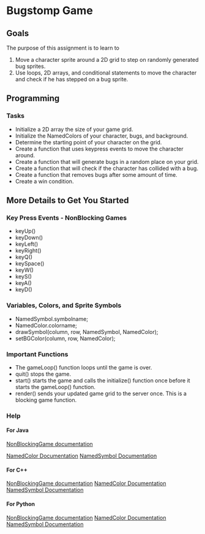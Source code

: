 Bugstomp Game
============

Goals
-----
The purpose of this assignment is to learn to

1. Move a character sprite around a 2D grid to step on randomly generated bug sprites.
2. Use loops, 2D arrays, and conditional statements to move the character and check if he has stepped on a bug sprite.

Programming
-----------
### Tasks
- Initialize a 2D array the size of your game grid.
- Initialize the NamedColors of your character, bugs, and background.
- Determine the starting point of your character on the grid.
- Create a function that uses keypress events to move the character around.
- Create a function that will generate bugs in a random place on your grid.
- Create a function that will check if the character has collided with a bug.
- Create a function that removes bugs after some amount of time.
- Create a win condition.

More Details to Get You Started
-------------------------------
### Key Press Events - NonBlocking Games
- keyUp()
- keyDown()
- keyLeft()
- keyRight()
- keyQ()
- keySpace()
- keyW()
- keyS()
- keyA()
- keyD()

### Variables, Colors, and Sprite Symbols
- NamedSymbol.symbolname;
- NamedColor.colorname;
- drawSymbol(column, row, NamedSymbol, NamedColor);
- setBGColor(column, row, NamedColor);

### Important Functions
- The gameLoop() function loops until the game is over.
- quit() stops the game.
- start() starts the game and calls the initialize() function once before it starts the gameLoop() function.
- render() sends your updated game grid to the server once. This is a blocking game function.

### Help
#### For Java
[NonBlockingGame documentation](http://bridgesuncc.github.io/doc/java-api/current/html/classbridges_1_1games_1_1_non_blocking_game.html)

[NamedColor Documentation](http://bridgesuncc.github.io/doc/java-api/current/html/enumbridges_1_1base_1_1_named_color.html)
[NamedSymbol Documentation](http://bridgesuncc.github.io/doc/java-api/current/html/enumbridges_1_1base_1_1_named_symbol.html)
#### For C++
[NonBlockingGame documentation](http://bridgesuncc.github.io/doc/cxx-api/current/html/classbridges_1_1game_1_1_non_blocking_game.html)
[NamedColor Documentation](http://bridgesuncc.github.io/doc/cxx-api/current/html/namespacebridges_1_1game.html#afaa832a4322b25b6a4ebfba832f10f26)
[NamedSymbol Documentation](http://bridgesuncc.github.io/doc/cxx-api/current/html/namespacebridges_1_1game.html#ab9a19c7ab6e2ebac2f95180e21733487)
#### For Python
[NonBlockingGame documentation](http://bridgesuncc.github.io/doc/python-api/current/html/classbridges_1_1non__blocking__game_1_1_non_blocking_game.html)
[NamedColor Documentation](http://bridgesuncc.github.io/doc/python-api/current/html/classbridges_1_1named__color_1_1_named_color.html)
[NamedSymbol Documentation](http://bridgesuncc.github.io/doc/python-api/current/html/classbridges_1_1named__symbol_1_1_named_symbol.html)
